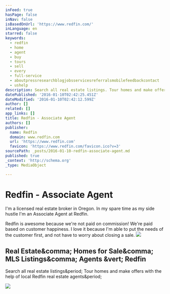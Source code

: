 ```yaml
---
inFeed: true
hasPage: false
inNav: false
isBasedOnUrl: 'https://www.redfin.com/'
inLanguage: en
starred: false
keywords:
  - redfin
  - home
  - agent
  - buy
  - tours
  - sell
  - every
  - full-service
  - aboutpressresearchblogjobsservicesreferralsmobilefeedbackcontact
  - ushelp
description: Search all real estate listings. Tour homes and make offers with the help of local Redfin real estate agents.
datePublished: '2016-01-10T02:42:25.451Z'
dateModified: '2016-01-10T02:42:12.599Z'
author: []
related: []
app_links: []
title: Redfin - Associate Agent
authors: []
publisher:
  name: Redfin
  domain: www.redfin.com
  url: 'https://www.redfin.com'
  favicon: 'https://www.redfin.com/favicon.ico?v=3'
sourcePath: _posts/2016-01-10-redfin-associate-agent.md
published: true
_context: 'http://schema.org'
_type: MediaObject

---
```

# Redfin - Associate Agent

I'm a licensed real estate broker in Oregon. In my spare time as my side hustle I'm an Associate Agent at Redfin. 

Redfin is awesome because we're not paid on commission! We're paid based on customer happiness. I love it because I'm able to put the needs of the customer first, and not have to worry about closing a sale. ![](https://the-grid-user-content.s3-us-west-2.amazonaws.com/a75d92ca-5279-47f1-b178-346eb87eff22.png)

<article style=""><h1>Real Estate&amp;comma; Homes for Sale&amp;comma; MLS Listings&amp;comma; Agents &amp;vert; Redfin</h1><p>Search all real estate listings&amp;period; Tour homes and make offers with the help of local Redfin real estate agents&amp;period;</p><img src="https://ssl.cdn-redfin.com/v87.2/images/logos/redfin-logo-100x100.jpg" /></article>